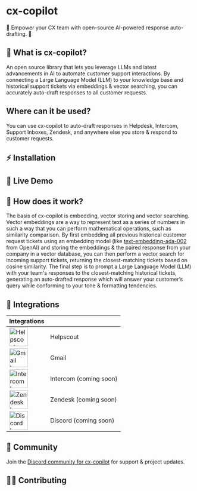 # cx-copilot

🤖 Empower your CX team with open-source AI-powered response auto-drafting. 🤖

## 🤔 What is cx-copilot?

An open source library that lets you leverage LLMs and latest advancements in AI to automate customer support interactions. By connecting a Large Language Model (LLM) to your knowledge base and historical support tickets via embeddings & vector searching, you can accurately auto-draft responses to all customer requests.

## Where can it be used?

You can use cx-copilot to auto-draft responses in Helpdesk, Intercom, Support Inboxes, Zendesk, and anywhere else you store & respond to customer requests.

## ⚡️ Installation



## 🚀 Live Demo 



## 📖 How does it work?

The basis of cx-copilot is embedding, vector storing and vector searching. Vector embeddings are a way to represent text as a series of numbers in such a way that you can perform mathematical operations, such as similarity comparison. By first embedding all previous historical customer request tickets using an embedding model (like [text-embedding-ada-002](https://openai.com/blog/new-and-improved-embedding-model/) from OpenAI) and storing the embeddings & the paired response from your company in a vector database, you can then perform a vector search for incoming support tickets, returning the closest-matching tickets based on cosine similarity. The final step is to prompt a Large Language Model (LLM) with your team's responses to the closest-matching historical tickets, generating an auto-drafted response which will answer your customer’s query while conforming to your tone & formatting tendencies.

## 🧰 Integrations 

| Integrations |  |
|-------|---------|
| <img src="https://style.helpscout.com/images/logo/help-scout-logo-circle-blue.svg" alt="Helpscout logo" height="50px"> | Helpscout |
| <img src="https://www.svgrepo.com/download/303161/gmail-icon-logo.svg" alt="Gmail logo" height="50px"> | Gmail |
| <img src="https://cdn.worldvectorlogo.com/logos/intercom-1.svg" alt="Intercom logo" height="50px"> | Intercom (coming soon) |
| <img src="https://upload.wikimedia.org/wikipedia/commons/thumb/c/c8/Zendesk_logo.svg/2560px-Zendesk_logo.svg.png" alt="Zendesk logo" height="50px"> | Zendesk (coming soon) |
| <img src="https://www.svgrepo.com/show/353655/discord-icon.svg" alt="Discord logo" height="50px"> | Discord (coming soon) |

## 📱 Community

Join the [Discord community for cx-copilot](https://discord.gg/XhPnzxhm6y) for support & project updates.

## 👩‍💻 Contributing

